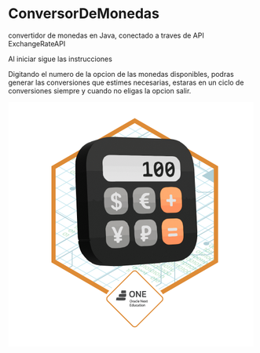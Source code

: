 # ConversorDeMonedas
convertidor de monedas en Java, conectado a traves de API ExchangeRateAPI 


Al iniciar sigue las instrucciones

Digitando el numero de la opcion de las monedas disponibles,
podras generar las conversiones que estimes necesarias,
estaras en un ciclo de conversiones siempre y cuando no eligas 
la opcion salir.



<img src="/src/Badge-Conversor.png" alt="insignia challenge ONE">

